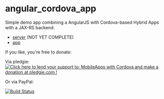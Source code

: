 angular_cordova_app
===================

Simple demo app combining a AngularJS with Cordova-based Hybrid Apps with a JAX-RS backend:
* [server](https://github.com/hypery2k/angular_cordova_app/tree/master/server) (NOT YET COMPLETE)
* [app](https://github.com/hypery2k/angular_cordova_app/tree/master/app)

If you like, you're free to donate:

Via pledgie:
<a href='https://pledgie.com/campaigns/25442'><img alt='Click here to lend your support to: MobileApps with Cordova and make a donation at pledgie.com !' src='https://pledgie.com/campaigns/25442.png?skin_name=chrome' border='0' ></a>

Or via PayPal:
<a target="_blank" href="https://www.paypal.com/cgi-bin/webscr?cmd=_s-xclick&hosted_button_id=DD42GHR8JKZ4Q">
<img alt="" border="0" src="https://www.paypalobjects.com/de_DE/DE/i/btn/btn_donateCC_LG.gif"/>
</img></a>


[![Build Status](https://martinreinhardt-online.de/jenkins/job/AngularCordovaApp/badge/icon)](https://martinreinhardt-online.de/jenkins/job/AngularCordovaApp/)
